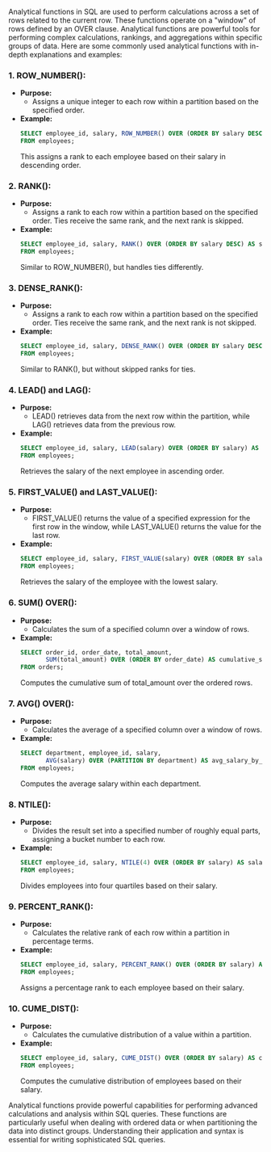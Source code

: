 Analytical functions in SQL are used to perform calculations across a set of rows related to the current row. These functions operate on a "window" of rows defined by an OVER clause. Analytical functions are powerful tools for performing complex calculations, rankings, and aggregations within specific groups of data. Here are some commonly used analytical functions with in-depth explanations and examples:

### 1. **ROW_NUMBER():**
   - **Purpose:**
     - Assigns a unique integer to each row within a partition based on the specified order.
   - **Example:**
     ```sql
     SELECT employee_id, salary, ROW_NUMBER() OVER (ORDER BY salary DESC) AS salary_rank
     FROM employees;
     ```
     This assigns a rank to each employee based on their salary in descending order.

### 2. **RANK():**
   - **Purpose:**
     - Assigns a rank to each row within a partition based on the specified order. Ties receive the same rank, and the next rank is skipped.
   - **Example:**
     ```sql
     SELECT employee_id, salary, RANK() OVER (ORDER BY salary DESC) AS salary_rank
     FROM employees;
     ```
     Similar to ROW_NUMBER(), but handles ties differently.

### 3. **DENSE_RANK():**
   - **Purpose:**
     - Assigns a rank to each row within a partition based on the specified order. Ties receive the same rank, and the next rank is not skipped.
   - **Example:**
     ```sql
     SELECT employee_id, salary, DENSE_RANK() OVER (ORDER BY salary DESC) AS salary_rank
     FROM employees;
     ```
     Similar to RANK(), but without skipped ranks for ties.

### 4. **LEAD() and LAG():**
   - **Purpose:**
     - LEAD() retrieves data from the next row within the partition, while LAG() retrieves data from the previous row.
   - **Example:**
     ```sql
     SELECT employee_id, salary, LEAD(salary) OVER (ORDER BY salary) AS next_salary
     FROM employees;
     ```
     Retrieves the salary of the next employee in ascending order.

### 5. **FIRST_VALUE() and LAST_VALUE():**
   - **Purpose:**
     - FIRST_VALUE() returns the value of a specified expression for the first row in the window, while LAST_VALUE() returns the value for the last row.
   - **Example:**
     ```sql
     SELECT employee_id, salary, FIRST_VALUE(salary) OVER (ORDER BY salary) AS first_salary
     FROM employees;
     ```
     Retrieves the salary of the employee with the lowest salary.

### 6. **SUM() OVER():**
   - **Purpose:**
     - Calculates the sum of a specified column over a window of rows.
   - **Example:**
     ```sql
     SELECT order_id, order_date, total_amount,
            SUM(total_amount) OVER (ORDER BY order_date) AS cumulative_sum
     FROM orders;
     ```
     Computes the cumulative sum of total_amount over the ordered rows.

### 7. **AVG() OVER():**
   - **Purpose:**
     - Calculates the average of a specified column over a window of rows.
   - **Example:**
     ```sql
     SELECT department, employee_id, salary,
            AVG(salary) OVER (PARTITION BY department) AS avg_salary_by_dept
     FROM employees;
     ```
     Computes the average salary within each department.

### 8. **NTILE():**
   - **Purpose:**
     - Divides the result set into a specified number of roughly equal parts, assigning a bucket number to each row.
   - **Example:**
     ```sql
     SELECT employee_id, salary, NTILE(4) OVER (ORDER BY salary) AS salary_quartile
     FROM employees;
     ```
     Divides employees into four quartiles based on their salary.

### 9. **PERCENT_RANK():**
   - **Purpose:**
     - Calculates the relative rank of each row within a partition in percentage terms.
   - **Example:**
     ```sql
     SELECT employee_id, salary, PERCENT_RANK() OVER (ORDER BY salary) AS percent_rank
     FROM employees;
     ```
     Assigns a percentage rank to each employee based on their salary.

### 10. **CUME_DIST():**
   - **Purpose:**
     - Calculates the cumulative distribution of a value within a partition.
   - **Example:**
     ```sql
     SELECT employee_id, salary, CUME_DIST() OVER (ORDER BY salary) AS cumulative_distribution
     FROM employees;
     ```
     Computes the cumulative distribution of employees based on their salary.

Analytical functions provide powerful capabilities for performing advanced calculations and analysis within SQL queries. These functions are particularly useful when dealing with ordered data or when partitioning the data into distinct groups. Understanding their application and syntax is essential for writing sophisticated SQL queries.

